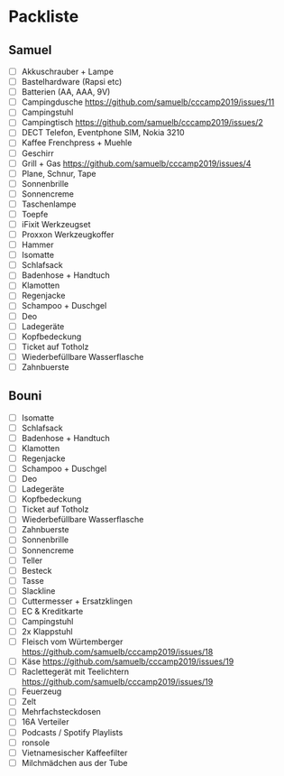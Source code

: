 # Packliste

## Samuel
- [ ] Akkuschrauber + Lampe
- [ ] Bastelhardware (Rapsi etc)
- [ ] Batterien (AA, AAA, 9V)
- [ ] Campingdusche https://github.com/samuelb/cccamp2019/issues/11
- [ ] Campingstuhl
- [ ] Campingtisch https://github.com/samuelb/cccamp2019/issues/2
- [ ] DECT Telefon, Eventphone SIM, Nokia 3210
- [ ] Kaffee Frenchpress + Muehle
- [ ] Geschirr
- [ ] Grill + Gas https://github.com/samuelb/cccamp2019/issues/4
- [ ] Plane, Schnur, Tape
- [ ] Sonnenbrille
- [ ] Sonnencreme
- [ ] Taschenlampe
- [ ] Toepfe
- [ ] iFixit Werkzeugset
- [ ] Proxxon Werkzeugkoffer
- [ ] Hammer
- [ ] Isomatte
- [ ] Schlafsack
- [ ] Badenhose + Handtuch
- [ ] Klamotten
- [ ] Regenjacke
- [ ] Schampoo + Duschgel 
- [ ] Deo
- [ ] Ladegeräte
- [ ] Kopfbedeckung
- [ ] Ticket auf Totholz
- [ ] Wiederbefüllbare Wasserflasche
- [ ] Zahnbuerste

## Bouni

- [ ] Isomatte
- [ ] Schlafsack
- [ ] Badenhose + Handtuch
- [ ] Klamotten
- [ ] Regenjacke
- [ ] Schampoo + Duschgel 
- [ ] Deo
- [ ] Ladegeräte
- [ ] Kopfbedeckung
- [ ] Ticket auf Totholz
- [ ] Wiederbefüllbare Wasserflasche
- [ ] Zahnbuerste
- [ ] Sonnenbrille
- [ ] Sonnencreme
- [ ] Teller
- [ ] Besteck
- [ ] Tasse
- [ ] Slackline
- [ ] Cuttermesser + Ersatzklingen
- [ ] EC & Kreditkarte
- [ ] Campingstuhl
- [ ] 2x Klappstuhl 
- [ ] Fleisch vom Würtemberger https://github.com/samuelb/cccamp2019/issues/18
- [ ] Käse https://github.com/samuelb/cccamp2019/issues/19
- [ ] Raclettegerät mit Teelichtern https://github.com/samuelb/cccamp2019/issues/19
- [ ] Feuerzeug
- [ ] Zelt
- [ ] Mehrfachsteckdosen
- [ ] 16A Verteiler
- [ ] Podcasts / Spotify Playlists
- [ ] ronsole
- [ ] Vietnamesischer Kaffeefilter
- [ ] Milchmädchen aus der Tube
